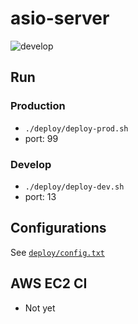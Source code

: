 # asio-server

![develop](https://github.com/lackhole/asio-server/actions/workflows/cmake.yml/badge.svg?branch=develop)

## Run
### Production
* `./deploy/deploy-prod.sh`
* port: 99
### Develop
* `./deploy/deploy-dev.sh`
* port: 13

## Configurations
See [`deploy/config.txt`](deploy/config.txt)

## AWS EC2 CI
* Not yet

